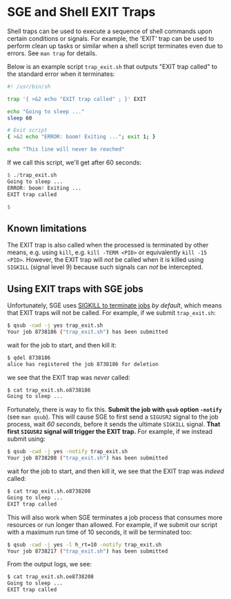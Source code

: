# SGE and Shell EXIT Traps

Shell traps can be used to execute a sequence of shell commands upon certain conditions or signals.  For example, the 'EXIT' trap can be used to perform clean up tasks or similar when a shell script terminates even due to errors.  See `man trap` for details.

Below is an example script `trap_exit.sh` that outputs "EXIT trap called" to the standard error when it terminates:

```sh
#! /usr/bin/sh

trap '{ >&2 echo "EXIT trap called" ; }' EXIT

echo "Going to sleep ..."
sleep 60

# Exit script
{ >&2 echo "ERROR: boom! Exiting ..."; exit 1; }

echo "This line will never be reached"
```

If we call this script, we'll get after 60 seconds:
```r
$ ./trap_exit.sh
Going to sleep ...
ERROR: boom! Exiting ...
EXIT trap called

$ 
```

## Known limitations

The EXIT trap is also called when the processed is terminated by other means, e.g. using `kill`, e.g. `kill -TERM <PID>` or equivalently `kill -15 <PID>`.  However, the EXIT trap will _not_ be called when it is killed using `SIGKILL` (signal level 9) because such signals can _not_ be intercepted.


## Using EXIT traps with SGE jobs

Unfortunately, SGE uses [SIGKILL to terminate jobs](http://gridengine.org/pipermail/users/2014-January/007103.html) _by default_, which means that EXIT traps will not be called.  For example, if we submit `trap_exit.sh`:

```sh
$ qsub -cwd -j yes trap_exit.sh
Your job 8738186 ("trap_exit.sh") has been submitted
```
wait for the job to start, and then kill it:
```sh
$ qdel 8738186
alice has registered the job 8738186 for deletion
```
we see that the EXIT trap was _never_ called:
```sh
$ cat trap_exit.sh.o8738186
Going to sleep ...
```

Fortunately, there is way to fix this.  **Submit the job with `qsub` option `-notify`** (see `man qsub`).  This will cause SGE to first send a `SIGUSR2` signal to the job process, wait _60 seconds_, before it sends the ultimate `SIGKILL` signal.  **That first `SIGUSR2` signal will trigger the EXIT trap.**  For example, if we instead submit using:

```sh
$ qsub -cwd -j yes -notify trap_exit.sh
Your job 8738208 ("trap_exit.sh") has been submitted
```
wait for the job to start, and then kill it, we see that the EXIT trap was _indeed_ called:
```sh
$ cat trap_exit.sh.o8738208
Going to sleep ...
EXIT trap called
```

This will also work when SGE terminates a job process that consumes more resources or run longer than allowed.  For example, if we submit our script with a maximum run time of 10 seconds, it will be terminated too:

```sh
$ qsub -cwd -j yes -l h_rt=10 -notify trap_exit.sh
Your job 8738217 ("trap_exit.sh") has been submitted
```

From the output logs, we see:
```sh
$ cat trap_exit.sh.oe8738208
Going to sleep ...
EXIT trap called
```
